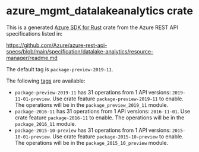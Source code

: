 # azure_mgmt_datalakeanalytics crate

This is a generated [Azure SDK for Rust](https://github.com/Azure/azure-sdk-for-rust) crate from the Azure REST API specifications listed in:

https://github.com/Azure/azure-rest-api-specs/blob/main/specification/datalake-analytics/resource-manager/readme.md

The default tag is `package-preview-2019-11`.

The following [tags](https://github.com/Azure/azure-sdk-for-rust/blob/main/services/tags.md) are available:

- `package-preview-2019-11` has 31 operations from 1 API versions: `2019-11-01-preview`. Use crate feature `package-preview-2019-11` to enable. The operations will be in the `package_preview_2019_11` module.
- `package-2016-11` has 31 operations from 1 API versions: `2016-11-01`. Use crate feature `package-2016-11` to enable. The operations will be in the `package_2016_11` module.
- `package-2015-10-preview` has 31 operations from 1 API versions: `2015-10-01-preview`. Use crate feature `package-2015-10-preview` to enable. The operations will be in the `package_2015_10_preview` module.